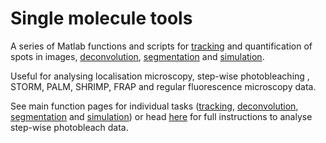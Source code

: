 # Single molecule tools

A series of Matlab functions and scripts for [tracking](tracking.md) and quantification of spots in images, [deconvolution](deconvolution.md), [segmentation](segmentation\README.md) and [simulation](simulation.md).

Useful for analysing localisation microscopy, step-wise photobleaching  , STORM, PALM, SHRIMP, FRAP and regular fluorescence microscopy data.

See main function pages for individual tasks ([tracking](tracking.md), [deconvolution](deconvolution.md), [segmentation](segmentation\README.md) and [simulation](simulation.md)) or head [here](fullGuide.md) for full instructions to analyse step-wise photobleach data.
